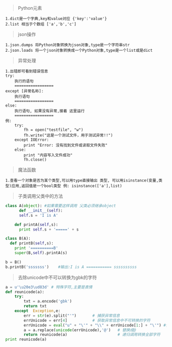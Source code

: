 > Python元素

	1.dict是一个字典,key和value对应 {'key':'value'}
	2.list 相当于个数组 ['a','b','c']

> json操作

    1.json.dumps 将Python对象转换为json对象,type是一个字符串str
    2.json.loads 将一个json对象转换成一个Python对象,type是一个list或是dict

> 异常处理

    1.出错即可看到错误信息
    try:
        执行的语句
        =================
    except [异常名称]:
        执行语句
        =================
    else:
        执行语句, 如果没有异常,接着 这里运行
        =================
    例:
        try:
            fh = open("testfile", "w")
            fh.write("这是一个测试文件，用于测试异常!!")
        except IOError:
            print "Error: 没有找到文件或读取文件失败"
        else:
            print "内容写入文件成功"
            fh.close()

> 魔法函数

    1.查看一个对象是否为某个类型,可以用type直接输出 类型, 可以用isinstance(变量,类型)应用,返回值是一个bool类型 例: isinstance(['a'],list)

> 子类调用父类中的方法

```python
class A(object): #如果需要这样调用 父类必须继承object
      def __init__(self):
      self.s = 'I is A'

    def printA(self,s):
      print self.s + '=====' + s

class B(A):
  def printB(self,s):
    print '==========B'
    super(B,self).printA(s)

b = B()
b.printB('sssssss')    #输出:I is A =========== ssssssssss
```

> 去除unicode中不可以转换为gbk的字符

```python
a = u'\u20e3\ud83d' # 特殊字符,主要是表情                                                     
def reunicode(a):                                                                   
    try:                                                                            
        txt = a.encode('gbk')                                                       
        return txt                                                                  
    except  Exception,e:                                                            
        err = str(e).split("'")       # 捕获异常信息                                              
        errUnicode = err[4]           # 获取异常信息中不可转换的字符  
        errUnicode = eval("u" + "\'" + "\\" + errUnicode[1:] + "\'") #使用eval字符转成u'\u20e3'
        a = a.replace(unicode(errUnicode),'@')   # 替换成@                                   
        return reunicode(a)                      # 递归调用转换全部字符
print reunicode(a)                                                                    
```




